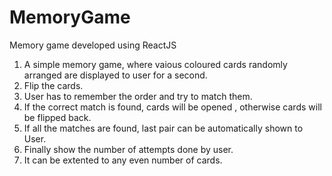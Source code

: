 # MemoryGame
Memory game developed using ReactJS

1. A simple memory game, where vaious coloured cards randomly arranged are displayed to user for a second.
2. Flip the cards.
2. User has to remember the order and try to match them.
3. If the correct match is found, cards will be opened , otherwise cards will be flipped back.
4. If all the matches are found, last pair can be automatically shown to User.
5. Finally show the number of attempts done by user.
6. It can be extented to any even number of cards.
